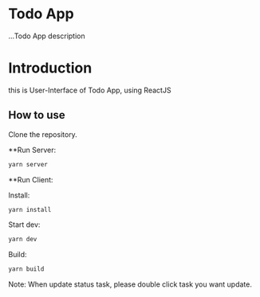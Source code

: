 # Todo App
...Todo App description

# Introduction
this is User-Interface of Todo App, using ReactJS

## How to use

Clone the repository.

**Run Server:
```sh
yarn server
```
**Run Client:

Install:

```sh
yarn install
```

Start dev: 

```sh
yarn dev
```

Build:
```sh
yarn build
```
Note:
When update status task, please double click task you want update.